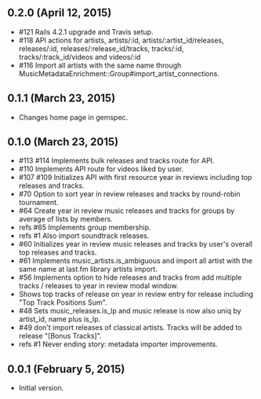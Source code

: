 ## 0.2.0 (April 12, 2015) ##

*   #121 Rails 4.2.1 upgrade and Travis setup.
*   #118 API actions for artists, artists/:id, artists/:artist_id/releases, releases/:id, releases/:release_id/tracks, tracks/:id, tracks/:track_id/videos and videos/:id
*   #116 Import all artists with the same name through MusicMetadataEnrichment::Group#import_artist_connections.

## 0.1.1 (March 23, 2015) ##

*   Changes home page in gemspec.

## 0.1.0 (March 23, 2015) ##

*   #113 #114 Implements bulk releases and tracks route for API.
*   #110 Implements API route for videos liked by user.
*   #107 #109 Initializes API with first resource year in reviews including top releases and tracks.
*   #70 Option to sort year in review releases and tracks by round-robin tournament.
*   #64 Create year in review music releases and tracks for groups by average of lists by members.
*   refs #65 Implements group membership.
*   refs #1 Also import soundtrack releases.
*   #60 Initializes year in review music releases and tracks by user's overall top releases and tracks.
*   #61 Implements music_artists.is_ambiguous and import all artist with the same name at last.fm library artists import.
*   #56 Implements option to hide releases and tracks from add multiple tracks / releases to year in review modal window.
*   Shows top tracks of release on year in review entry for release including "Top Track Positions Sum".
*   #48 Sets music_releases.is_lp and music release is now also uniq by artist_id, name plus is_lp.
*   #49 don't import releases of classical artists. Tracks will be added to release "[Bonus Tracks]".
*   refs #1 Never ending story: metadata importer improvements.

## 0.0.1 (February 5, 2015) ##

*   Initial version.